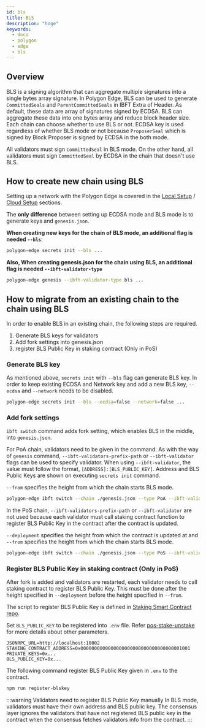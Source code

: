 ```yaml
---
id: bls
title: BLS
description: "hoge"
keywords:
  - docs
  - polygon
  - edge
  - bls
---
```


## Overview

BLS is a signing algorithm that can aggregate multiple signatures into a single bytes array signature. In Polygon Edge, BLS can be used to generate `CommittedSeals` and `ParentCommittedSeals` in IBFT Extra of Header. As default, these data are array of signatures signed by ECDSA. BLS can aggregate these data into one bytes array and reduce block header size. Each chain can choose whether to use BLS or not. ECDSA key is used regardless of whether BLS mode or not because `ProposerSeal` which is signed by Block Proposer is signed by ECDSA in the both mode.

All validators must sign `CommittedSeal` in BLS mode. On the other hand, all validators must sign `CommittedSeal` by ECDSA in the chain that doesn't use BLS.

## How to create new chain using BLS

Setting up a network with the Polygon Edge is covered in
the [Local Setup](/docs/edge/get-started/set-up-ibft-locally)
/ [Cloud Setup](/docs/edge/get-started/set-up-ibft-on-the-cloud) sections.

The **only difference** between setting up ECDSA mode and BLS mode is to generate keys and `genesis.json`.

**When creating new keys for the chain of BLS mode, an additional flag is needed `--bls`**:

```bash
polygon-edge secrets init --bls ...
```

**Also, When creating genesis.json for the chain using BLS, an additional flag is needed `--ibft-validator-type`**

```bash
polygon-edge genesis --ibft-validator-type bls ...
```

## How to migrate from an existing chain to the chain using BLS

In order to enable BLS in an existing chain, the following steps are required.

1. Generate BLS keys for validators
2. Add fork settings into genesis.json
3. register BLS Public Key in staking contract (Only in PoS)

### Generate BLS key

As mentioned above, `secrets init` with `--bls` flag can generate BLS key. In order to keep existing ECDSA and Network key and add a new BLS key, `--ecdsa` and `--network` needs to be disabled.

```bash
polygon-edge secrets init --bls --ecdsa=false --network=false ...
```

### Add fork settings

`ibft switch` command adds fork setting, which enables BLS in the middle, into `genesis.json`.

For PoA chain, validators need to be given in the command. As with the way of `genesis` command, `--ibft-validators-prefix-path` or `--ibft-validator` flags can be used to specify validator. When using `--ibft-validator`, the value must follow the format, `[ADDRESS]:[BLS_PUBLIC_KEY]`. Address and BLS Public Keys are shown on executing `secrets init` command.

`--from` specifies the height from which the chain starts BLS mode.

```bash
polygon-edge ibft switch --chain ./genesis.json --type PoA --ibft-validator-type bls --ibft-validators-prefix-path test-chain- --from 100
```

In the PoS chain, `--ibft-validators-prefix-path` or `--ibft-validator` are not used because each validator must call staking contract function to register BLS Public Key in the contract after the contract is updated.

`--deployment` specifies the height from which the contract is updated at and `--from` specifies the height from which the chain starts BLS mode.

```bash
polygon-edge ibft switch --chain ./genesis.json --type PoS --ibft-validator-type bls --deployment 50 --from 200
```

### Register BLS Public Key in staking contract (Only in PoS)

After fork is added and validators are restarted, each validator needs to call staking contract to register BLS Public Key. This must be done after the height specified in `--deployment` before the height specified in `--from`.

The script to register BLS Public Key is defined in [Staking Smart Contract repo](https://github.com/0xPolygon/staking-contracts). 

Set `BLS_PUBLIC_KEY` to be registered into `.env` file. Refer [pos-stake-unstake](/docs/edge/get-started/pos-stake-unstake#setting-up-the-provided-helper-scripts) for more details about other parameters.

```env
JSONRPC_URL=http://localhost:10002
STAKING_CONTRACT_ADDRESS=0x0000000000000000000000000000000000001001
PRIVATE_KEYS=0x...
BLS_PUBLIC_KEY=0x...
```

The following command register BLS Public Key given in `.env` to the contract.

```bash
npm run register-blskey
```

:::warning Validators need to register BLS Public Key manually
In BLS mode, validators must have their own address and BLS public key. The consensus layer ignores the validators that have not registered BLS public key in the contract when the consensus fetches validators info from the contract.
:::